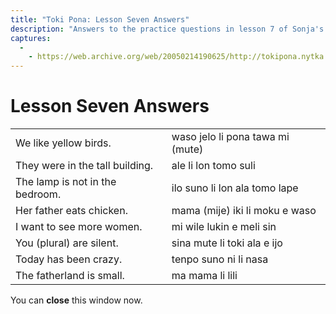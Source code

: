 ```yaml
---
title: "Toki Pona: Lesson Seven Answers"
description: "Answers to the practice questions in lesson 7 of Sonja's original toki pona lessons"
captures:
  -
    - https://web.archive.org/web/20050214190625/http://tokipona.nytka.org:80/about/lesson/ans7.html
---
```


# Lesson Seven Answers

|                                 |                                  |
| ------------------------------- | -------------------------------- |
| We like yellow birds.           | waso jelo li pona tawa mi (mute) |
| They were in the tall building. | ale li lon tomo suli             |
| The lamp is not in the bedroom. | ilo suno li lon ala tomo lape    |
| Her father eats chicken.        | mama (mije) iki li moku e waso   |
| I want to see more women.       | mi wile lukin e meli sin         |
| You (plural) are silent.        | sina mute li toki ala e ijo      |
| Today has been crazy.           | tenpo suno ni li nasa            |
| The fatherland is small.        | ma mama li lili                  |

You can **close** this window now.